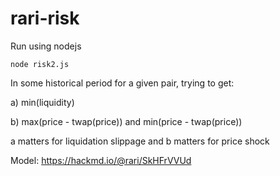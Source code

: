# rari-risk

Run using nodejs

`node risk2.js`

In some historical period for a given pair, trying to get:

a) min(liquidity)

b) max(price - twap(price)) and min(price - twap(price))

a matters for liquidation slippage and b matters for price shock

Model: https://hackmd.io/@rari/SkHFrVVUd
